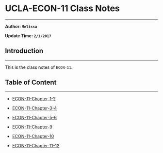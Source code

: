 # UCLA-ECON-11 Class Notes
---

**Author: `Melissa`**    

**Update Time: `2/1/2017`**

## Introduction
---

This is the class notes of `ECON-11`.


## Table of Content
---

* [ECON-11-Chapter-1-2](ECON-11-Chapter-1-2.md.html)

* [ECON-11-Chapter-3-4](ECON-11-Chapter-3-4.md.html)

* [ECON-11-Chapter-5-6](ECON-11-Chapter-5-6.md.html)

* [ECON-11-Chapter-9](ECON-11-Chapter-9.md.html)

* [ECON-11-Chapter-10](ECON-11-Chapter-10.md.html)

* [ECON-11-Chapter-11-12](ECON-11-Chapter-11-12.md.html)
